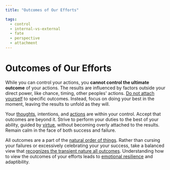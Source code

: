 ```yaml
---
title: "Outcomes of Our Efforts"

tags:
  - control
  - internal-vs-external
  - fate
  - perspective
  - attachment
---
```


# Outcomes of Our Efforts

While you can control your actions, you **cannot control the ultimate outcome**
of your actions. The results are influenced by factors outside your direct
power, like chance, timing, other peoples' actions. [Do not attach
yourself](detachment-externals.md) to specific outcomes. Instead, focus on doing
your best in the moment, leaving the results to unfold as they will.

Your [thoughts](thoughts-judgments.md), intentions, and [actions](actions.md)
are within your control. Accept that outcomes are beyond it. Strive to perform
your duties to the best of your ability, guided by
[virtue](cardinal-virtues.md), without becoming overly attached to the results.
Remain calm in the face of both success and failure.

All outcomes are a part of the [natural order of
things](living-accordance-nature.md). Rather than cursing your failures or
excessively celebrating your your success, take a balanced view that [recognizes
the transient nature all outcomes](love-fate.md). Understanding how to view the
outcomes of your efforts leads to [emotional
resilience](emotional-resilience.md) and adaptibility.